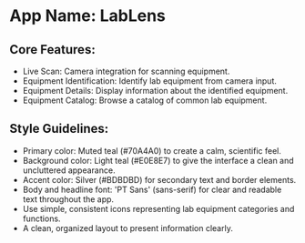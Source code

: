 # **App Name**: LabLens

## Core Features:

- Live Scan: Camera integration for scanning equipment.
- Equipment Identification: Identify lab equipment from camera input.
- Equipment Details: Display information about the identified equipment.
- Equipment Catalog: Browse a catalog of common lab equipment.

## Style Guidelines:

- Primary color: Muted teal (#70A4A0) to create a calm, scientific feel.
- Background color: Light teal (#E0E8E7) to give the interface a clean and uncluttered appearance.
- Accent color: Silver (#BDBDBD) for secondary text and border elements.
- Body and headline font: 'PT Sans' (sans-serif) for clear and readable text throughout the app.
- Use simple, consistent icons representing lab equipment categories and functions.
- A clean, organized layout to present information clearly.